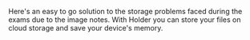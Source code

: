
Here's an easy to go solution to the storage problems faced during the exams due to the image notes. With Holder you can store your files on cloud storage and save your device's memory.
